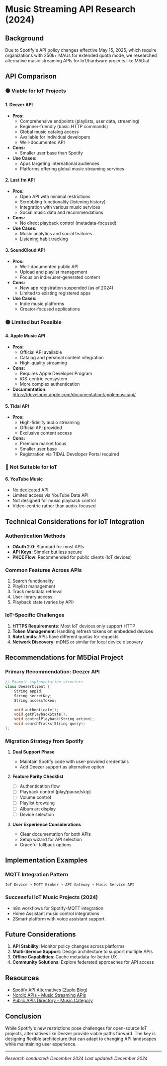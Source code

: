 # Music Streaming API Research (2024)

## Background
Due to Spotify's API policy changes effective May 15, 2025, which require organizations with 250k+ MAUs for extended quota mode, we researched alternative music streaming APIs for IoT/hardware projects like M5Dial.

## API Comparison

### 🟢 Viable for IoT Projects

#### 1. **Deezer API**
- **Pros:**
  - Comprehensive endpoints (playlists, user data, streaming)
  - Beginner-friendly (basic HTTP commands)
  - Global music catalog access
  - Available for individual developers
  - Well-documented API
- **Cons:**
  - Smaller user base than Spotify
- **Use Cases:**
  - Apps targeting international audiences
  - Platforms offering global music streaming services

#### 2. **Last.fm API**
- **Pros:**
  - Open API with minimal restrictions
  - Scrobbling functionality (listening history)
  - Integration with various music services
  - Social music data and recommendations
- **Cons:**
  - No direct playback control (metadata-focused)
- **Use Cases:**
  - Music analytics and social features
  - Listening habit tracking

#### 3. **SoundCloud API**
- **Pros:**
  - Well-documented public API
  - Upload and playlist management
  - Focus on indie/user-generated content
- **Cons:**
  - New app registration suspended (as of 2024)
  - Limited to existing registered apps
- **Use Cases:**
  - Indie music platforms
  - Creator-focused applications

### 🟡 Limited but Possible

#### 4. **Apple Music API**
- **Pros:**
  - Official API available
  - Catalog and personal content integration
  - High-quality streaming
- **Cons:**
  - Requires Apple Developer Program
  - iOS-centric ecosystem
  - More complex authentication
- **Documentation:** https://developer.apple.com/documentation/applemusicapi/

#### 5. **Tidal API**
- **Pros:**
  - High-fidelity audio streaming
  - Official API provided
  - Exclusive content access
- **Cons:**
  - Premium market focus
  - Smaller user base
  - Registration via TIDAL Developer Portal required

### 🔴 Not Suitable for IoT

#### 6. **YouTube Music**
- No dedicated API
- Limited access via YouTube Data API
- Not designed for music playback control
- Video-centric rather than audio-focused

## Technical Considerations for IoT Integration

### Authentication Methods
- **OAuth 2.0**: Standard for most APIs
- **API Keys**: Simpler but less secure
- **PKCE Flow**: Recommended for public clients (IoT devices)

### Common Features Across APIs
1. Search functionality
2. Playlist management
3. Track metadata retrieval
4. User library access
5. Playback state (varies by API)

### IoT-Specific Challenges
1. **HTTPS Requirements**: Most IoT devices only support HTTP
2. **Token Management**: Handling refresh tokens on embedded devices
3. **Rate Limits**: APIs have different quotas for requests
4. **Network Discovery**: mDNS or similar for local device discovery

## Recommendations for M5Dial Project

### Primary Recommendation: **Deezer API**
```cpp
// Example implementation structure
class DeezerClient {
    String appId;
    String secretKey;
    String accessToken;
    
    void authenticate();
    void getPlaybackState();
    void controlPlayback(String action);
    void searchTracks(String query);
};
```

### Migration Strategy from Spotify
1. **Dual Support Phase**
   - Maintain Spotify code with user-provided credentials
   - Add Deezer support as alternative option

2. **Feature Parity Checklist**
   - [ ] Authentication flow
   - [ ] Playback control (play/pause/skip)
   - [ ] Volume control
   - [ ] Playlist browsing
   - [ ] Album art display
   - [ ] Device selection

3. **User Experience Considerations**
   - Clear documentation for both APIs
   - Setup wizard for API selection
   - Graceful fallback options

## Implementation Examples

### MQTT Integration Pattern
```
IoT Device → MQTT Broker → API Gateway → Music Service API
```

### Successful IoT Music Projects (2024)
- n8n workflows for Spotify-MQTT integration
- Home Assistant music control integrations
- 2Smart platform with voice assistant support

## Future Considerations

1. **API Stability**: Monitor policy changes across platforms
2. **Multi-Service Support**: Design architecture to support multiple APIs
3. **Offline Capabilities**: Cache metadata for better UX
4. **Community Solutions**: Explore federated approaches for API access

## Resources

- [Spotify API Alternatives (Zuplo Blog)](https://zuplo.com/blog/2024/12/02/spotify-api-alternatives)
- [Nordic APIs - Music Streaming APIs](https://nordicapis.com/7-music-streaming-apis/)
- [Public APIs Directory - Music Category](https://publicapis.dev/category/music)

## Conclusion

While Spotify's new restrictions pose challenges for open-source IoT projects, alternatives like Deezer provide viable paths forward. The key is designing flexible architecture that can adapt to changing API landscapes while maintaining user experience.

---
*Research conducted: December 2024*
*Last updated: December 2024*
